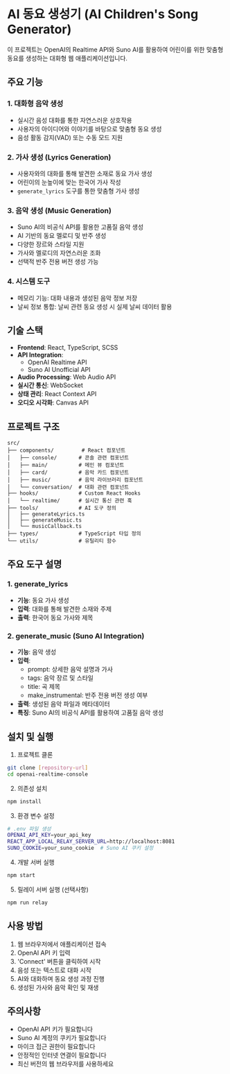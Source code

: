 # AI 동요 생성기 (AI Children's Song Generator)

이 프로젝트는 OpenAI의 Realtime API와 Suno AI를 활용하여 어린이를 위한 맞춤형 동요를 생성하는 대화형 웹 애플리케이션입니다.

## 주요 기능

### 1. 대화형 음악 생성

- 실시간 음성 대화를 통한 자연스러운 상호작용
- 사용자의 아이디어와 이야기를 바탕으로 맞춤형 동요 생성
- 음성 활동 감지(VAD) 또는 수동 모드 지원

### 2. 가사 생성 (Lyrics Generation)

- 사용자와의 대화를 통해 발견한 소재로 동요 가사 생성
- 어린이의 눈높이에 맞는 한국어 가사 작성
- `generate_lyrics` 도구를 통한 맞춤형 가사 생성

### 3. 음악 생성 (Music Generation)

- Suno AI의 비공식 API를 활용한 고품질 음악 생성
- AI 기반의 동요 멜로디 및 반주 생성
- 다양한 장르와 스타일 지원
- 가사와 멜로디의 자연스러운 조화
- 선택적 반주 전용 버전 생성 가능

### 4. 시스템 도구

- 메모리 기능: 대화 내용과 생성된 음악 정보 저장
- 날씨 정보 통합: 날씨 관련 동요 생성 시 실제 날씨 데이터 활용

## 기술 스택

- **Frontend**: React, TypeScript, SCSS
- **API Integration**:
  - OpenAI Realtime API
  - Suno AI Unofficial API
- **Audio Processing**: Web Audio API
- **실시간 통신**: WebSocket
- **상태 관리**: React Context API
- **오디오 시각화**: Canvas API

## 프로젝트 구조

```
src/
├── components/         # React 컴포넌트
│   ├── console/       # 콘솔 관련 컴포넌트
│   ├── main/          # 메인 뷰 컴포넌트
│   ├── card/          # 음악 카드 컴포넌트
│   ├── music/         # 음악 라이브러리 컴포넌트
│   └── conversation/  # 대화 관련 컴포넌트
├── hooks/             # Custom React Hooks
│   └── realtime/      # 실시간 통신 관련 훅
├── tools/             # AI 도구 정의
│   ├── generateLyrics.ts
│   ├── generateMusic.ts
│   └── musicCallback.ts
├── types/             # TypeScript 타입 정의
└── utils/             # 유틸리티 함수
```

## 주요 도구 설명

### 1. generate_lyrics

- **기능**: 동요 가사 생성
- **입력**: 대화를 통해 발견한 소재와 주제
- **출력**: 한국어 동요 가사와 제목

### 2. generate_music (Suno AI Integration)

- **기능**: 음악 생성
- **입력**:
  - prompt: 상세한 음악 설명과 가사
  - tags: 음악 장르 및 스타일
  - title: 곡 제목
  - make_instrumental: 반주 전용 버전 생성 여부
- **출력**: 생성된 음악 파일과 메타데이터
- **특징**: Suno AI의 비공식 API를 활용하여 고품질 음악 생성

## 설치 및 실행

1. 프로젝트 클론

```bash
git clone [repository-url]
cd openai-realtime-console
```

2. 의존성 설치

```bash
npm install
```

3. 환경 변수 설정

```bash
# .env 파일 생성
OPENAI_API_KEY=your_api_key
REACT_APP_LOCAL_RELAY_SERVER_URL=http://localhost:8081
SUNO_COOKIE=your_suno_cookie  # Suno AI 쿠키 설정
```

4. 개발 서버 실행

```bash
npm start
```

5. 릴레이 서버 실행 (선택사항)

```bash
npm run relay
```

## 사용 방법

1. 웹 브라우저에서 애플리케이션 접속
2. OpenAI API 키 입력
3. 'Connect' 버튼을 클릭하여 시작
4. 음성 또는 텍스트로 대화 시작
5. AI와 대화하며 동요 생성 과정 진행
6. 생성된 가사와 음악 확인 및 재생

## 주의사항

- OpenAI API 키가 필요합니다
- Suno AI 계정의 쿠키가 필요합니다
- 마이크 접근 권한이 필요합니다
- 안정적인 인터넷 연결이 필요합니다
- 최신 버전의 웹 브라우저를 사용하세요
